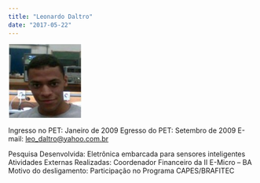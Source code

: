 ```yaml
---
title: "Leonardo Daltro"
date: "2017-05-22"
---
```


![](images/Leonardo-Daltro-150x150.jpg)

Ingresso no PET: Janeiro de 2009 Egresso do PET: Setembro de 2009 E-mail: [leo\_daltro@yahoo.com.br](mailto:leo_daltro@yahoo.com.br)

Pesquisa Desenvolvida: Eletrônica embarcada para sensores inteligentes Atividades Externas Realizadas: Coordenador Financeiro da II E-Micro – BA Motivo do desligamento: Participação no Programa CAPES/BRAFITEC
